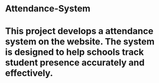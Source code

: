 # Attendance-System
# This project develops a attendance system on the website. The system is designed to help schools track student presence accurately and effectively.

